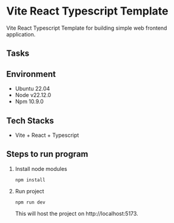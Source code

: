 # Vite React Typescript Template

Vite React Typescript Template for building simple web frontend application.

## Tasks

## Environment

- Ubuntu 22.04
- Node v22.12.0
- Npm 10.9.0

## Tech Stacks

- Vite + React + Typescript

## Steps to run program

1. Install node modules

   ```shell
   npm install
   ```

3. Run project
   ```shell
   npm run dev
   ```
   This will host the project on http://localhost:5173.
